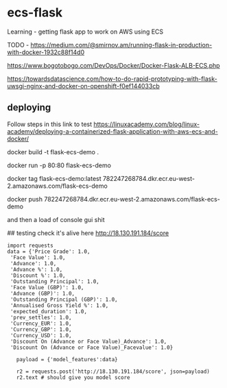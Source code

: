 # ecs-flask
Learning - getting flask app to work on AWS using ECS

TODO - https://medium.com/@smirnov.am/running-flask-in-production-with-docker-1932c88f14d0

https://www.bogotobogo.com/DevOps/Docker/Docker-Flask-ALB-ECS.php

https://towardsdatascience.com/how-to-do-rapid-prototyping-with-flask-uwsgi-nginx-and-docker-on-openshift-f0ef144033cb

## deploying

Follow steps in this link to test https://linuxacademy.com/blog/linux-academy/deploying-a-containerized-flask-application-with-aws-ecs-and-docker/

docker build -t flask-ecs-demo .

docker run -p 80:80 flask-ecs-demo

docker tag flask-ecs-demo:latest 782247268784.dkr.ecr.eu-west-2.amazonaws.com/flask-ecs-demo

docker push 782247268784.dkr.ecr.eu-west-2.amazonaws.com/flask-ecs-demo

and then a load of console gui shit

## testing 
check it's alive here http://18.130.191.184/score

    import requests
    data = {'Price Grade': 1.0,
     'Face Value': 1.0,
     'Advance': 1.0,
     'Advance %': 1.0,
     'Discount %': 1.0,
     'Outstanding Principal': 1.0,
     'Face Value (GBP)': 1.0,
     'Advance (GBP)': 1.0,
     'Outstanding Principal (GBP)': 1.0,
     'Annualised Gross Yield %': 1.0,
     'expected_duration': 1.0,
     'prev_settles': 1.0,
     'Currency_EUR': 1.0,
     'Currency_GBP': 1.0,
     'Currency_USD': 1.0,
     'Discount On (Advance or Face Value)_Advance': 1.0,
     'Discount On (Advance or Face Value)_Facevalue': 1.0}

       payload = {'model_features':data}  

       r2 = requests.post('http://18.130.191.184/score', json=payload)          
       r2.text # should give you model score

